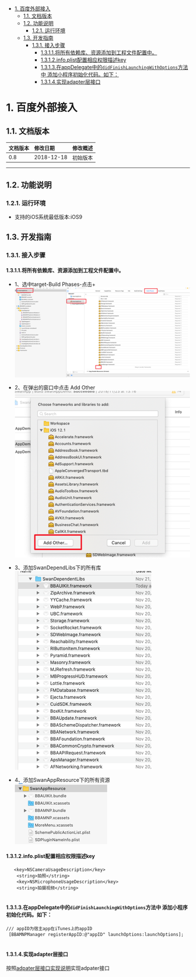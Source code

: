 <!-- TOC -->

- [1. 百度外部接入](#1-百度外部接入)
    - [1.1. 文档版本](#11-文档版本)
    - [1.2. 功能说明](#12-功能说明)
        - [1.2.1. 运行环境](#121-运行环境)
    - [1.3. 开发指南](#13-开发指南)
        - [1.3.1. 接入步骤](#131-接入步骤)
            - [1.3.1.1.将所有依赖库、资源添加到工程文件配置中。](#1311将所有依赖库资源添加到工程文件配置中)
            - [1.3.1.2.info.plist配置相应权限描述key](#1312infoplist配置相应权限描述key)
            - [1.3.1.3.在appDelegate中的`didFinishLaunchingWithOptions`方法中 添加小程序初始化代码。如下：](#1313在appdelegate中的didfinishlaunchingwithoptions方法中-添加小程序初始化代码如下)
            - [1.3.1.4.实现adapter层接口](#1314实现adapter层接口)

<!-- /TOC -->
# 1. 百度外部接入
## 1.1. 文档版本

|文档版本|修改日期|修改概述|
|:--|:--|:--|
|0.8|2018-12-18|初始版本|

--------------------------
## 1.2. 功能说明
### 1.2.1. 运行环境
* 支持的iOS系统最低版本:iOS9

## 1.3. 开发指南
### 1.3.1. 接入步骤
#### 1.3.1.1.将所有依赖库、资源添加到工程文件配置中。
* 1、选中target-Build Phases-点击+
![](media/15432183676646.png)
* 2、在弹出的窗口中点击 Add Other
![](media/15432185577597.png)
* 3、添加SwanDependLibs下的所有库
![](media/15432186773753.png)

* 4、添加SwanAppResource下的所有资源
![](media/15439194084265.png)


#### 1.3.1.2.info.plist配置相应权限描述key

```
   <key>NSCameraUsageDescription</key>
	<string>拍照</string>
	<key>NSMicrophoneUsageDescription</key>
	<string>拍摄视频</string>
	
```
#### 1.3.1.3.在appDelegate中的`didFinishLaunchingWithOptions`方法中 添加小程序初始化代码。如下：

```
/// appID为宿主app在iTunes上的appID
 [BBAMNPManager registerAppID:@"appID" launchOptions:launchOptions];
        
```
#### 1.3.1.4.实现adapter层接口
按照[adpater层接口实现说明](../需要接入方实现的功能/adpater层接口实现说明.md)实现adpater接口

        

